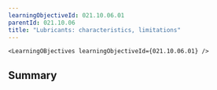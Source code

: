 ```yaml
---
learningObjectiveId: 021.10.06.01
parentId: 021.10.06
title: "Lubricants: characteristics, limitations"
---
```


```tsx eval
<LearningOBjectives learningObjectiveId={021.10.06.01} />
```

## Summary
